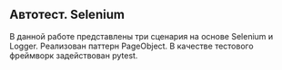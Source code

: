 ## Автотест. Selenium

В данной работе представлены три сценария на основе Selenium и Logger. Реализован паттерн PageObject. В качестве тестового фреймворк задействован pytest.

